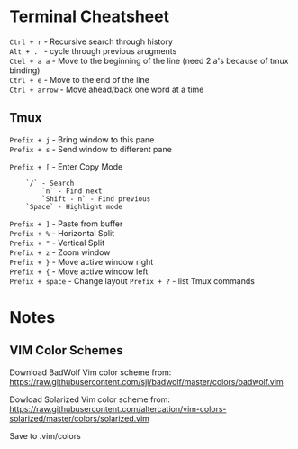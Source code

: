 # Terminal Cheatsheet

`Ctrl + r` - Recursive search through history  
`Alt + . ` - cycle through previous arugments  
`Ctel + a a` - Move to the beginning of the line (need 2 a's because of tmux binding)  
`Ctrl + e` - Move to the end of the line  
`Ctrl + arrow` - Move ahead/back one word at a time  

## Tmux

`Prefix + j` - Bring window to this pane  
`Prefix + s` - Send window to different pane  

`Prefix + [` - Enter Copy Mode  
```
    `/` - Search  
        `n` - Find next  
        `Shift - n` - Find previous    
    `Space` - Highlight mode
```  
`Prefix + ]` - Paste from buffer  
`Prefix + %` - Horizontal Split  
`Prefix + "` - Vertical Split  
`Prefix + z` - Zoom window  
`Prefix + }` - Move active window right  
`Prefix + {` - Move active window left  
`Prefix + space` - Change layout
`Prefix + ?` - list Tmux commands  

# Notes

## VIM Color Schemes
Download BadWolf Vim color scheme from:  
https://raw.githubusercontent.com/sjl/badwolf/master/colors/badwolf.vim

Dowload Solarized Vim color scheme from:  
https://raw.githubusercontent.com/altercation/vim-colors-solarized/master/colors/solarized.vim

Save to .vim/colors
